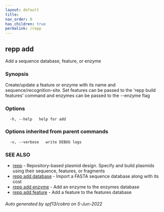 ```yaml
---
layout: default
title: 
nav_order: 0
has_children: true
permalink: /repp
---
```

## repp add

Add a sequence database, feature, or enzyme

### Synopsis

Create/update a feature or enzyme with its name and sequence/recognition-site.
Set features can be passed to the 'repp build features' command and enzymes can
be passed to the --enzyme flag

### Options

```
  -h, --help   help for add
```

### Options inherited from parent commands

```
  -v, --verbose   write DEBUG logs
```

### SEE ALSO

* [repp](repp)	 - 
Repository-based plasmid design. Specify and build plasmids using
their sequence, features, or fragments
* [repp add database](repp_add_database)	 - Import a FASTA sequence database along with its cost
* [repp add enzyme](repp_add_enzyme)	 - Add an enzyme to the enzymes database
* [repp add feature](repp_add_feature)	 - Add a feature to the features database

###### Auto generated by spf13/cobra on 5-Jun-2022
